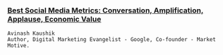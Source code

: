 ### [Best Social Media Metrics: Conversation, Amplification, Applause, Economic Value](https://www.kaushik.net/avinash/best-social-media-metrics-conversation-amplification-applause-economic-value/)
```
Avinash Kaushik
Author, Digital Marketing Evangelist - Google, Co-founder - Market Motive.
```

